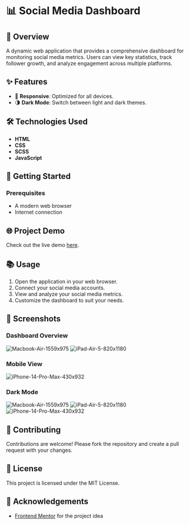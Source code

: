 # 📊 Social Media Dashboard
## 📖 Overview
A dynamic web application that provides a comprehensive dashboard for monitoring social media metrics. Users can view key statistics, track follower growth, and analyze engagement across multiple platforms.

## ✨ Features
- 📱 **Responsive**: Optimized for all devices.
- 🌗 **Dark Mode**: Switch between light and dark themes.

## 🛠️ Technologies Used
- **HTML**
- **CSS**
- **SCSS**
- **JavaScript**

## 🚀 Getting Started
### Prerequisites
- A modern web browser
- Internet connection

## 🌐 Project Demo
Check out the live demo [here](https://kumarsuraj345678.github.io/Social-Media-Dashboard/).

## 📚 Usage
1. Open the application in your web browser.
2. Connect your social media accounts.
3. View and analyze your social media metrics.
4. Customize the dashboard to suit your needs.

## 📸 Screenshots
### Dashboard Overview
![Macbook-Air-1559x975](https://github.com/user-attachments/assets/d2f6ab1c-8883-47b7-9079-53255ddb22fa)
![iPad-Air-5-820x1180](https://github.com/user-attachments/assets/d5573491-be19-41e0-af78-ee00763bc265)



### Mobile View
![iPhone-14-Pro-Max-430x932](https://github.com/user-attachments/assets/359229d8-fc79-424f-a6f4-d83056d1e606)

### Dark Mode
![Macbook-Air-1559x975](https://github.com/user-attachments/assets/05b9abc6-fc0d-4af2-97e3-ed0d83302370)
![iPad-Air-5-820x1180](https://github.com/user-attachments/assets/441163dd-cb28-448e-a36a-fd68fcc3f15c)
![iPhone-14-Pro-Max-430x932](https://github.com/user-attachments/assets/517e32d3-b662-41a7-8fa9-f0c209beb9cd)

## 🤝 Contributing
Contributions are welcome! Please fork the repository and create a pull request with your changes.

## 📄 License
This project is licensed under the MIT License.

## 🙏 Acknowledgements
- [Frontend Mentor](https://www.frontendmentor.io?ref=challenge) for the project idea
